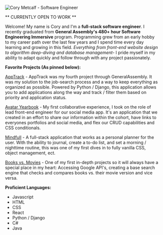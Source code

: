 ![Cory Metcalf - Software Engineer](https://i.imgur.com/GKQj7rC.png)

** CURRENTLY OPEN TO WORK **

Welcome! My name is Cory and I'm a **full-stack software engineer**. I recently graduated from **General Assembly's 480+ hour Software Engineering Immersive** program. Programming grew from an early hobby to my career path over the last few years and I spend time every day learning and growing in this field. *Everything from front-end website design to algorithm deep-diving and database management-* I pride myself in my ability to adapt quickly and follow through with any project passionately.

**Favorite Projects (As pinned below):**

[AppTrack](https://apptrack2022.herokuapp.com/) - AppTrack was my fourth project through GeneralAssembly. It was my solution to the job-search process and a way to keep everything as organized as possible. Powered by Python / Django, this application allows you to add applications along the way and track / filter them based on priority and application status.

[Avatar Yearbook](https://avatar-yearbook.netlify.app/) - My first collaborative experience, I took on the role of lead front-end engineer for our social media app. It's an application that we created in an effort to share our information within the cohort, have links to everyones portfolios and social media, and flex our CRUD capabilities and CSS conditionals.

[Mindfull](https://project-mindfull.herokuapp.com/todo) - A full-stack application that works as a personal planner for the user. With the ability to journal, create a to-do list, and set a morning / nighttime routine, this was one of my first dives in to fully vanilla CSS, object management, ect.

[Books vs. Movies](https://booksvsmovies.netlify.app) - One of my first in-depth projects so it will always have a special place in my heart: Accessing Google API's, creating a base search engine that checks and compares books vs. their movie version and vice versa.

**Proficient Languages:**
- Javascript
- HTML
- CSS
- React
- Python / Django
- C#
- Java
